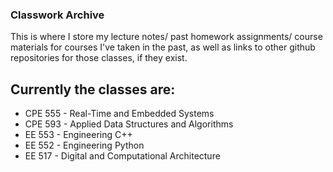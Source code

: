### Classwork Archive

This is where I store my lecture notes/ past homework assignments/ course materials for courses I've taken in the past, as well as links to other github repositories for those classes, if they exist.

## Currently the classes are:
* CPE 555 - Real-Time and Embedded Systems
* CPE 593 - Applied Data Structures and Algorithms
* EE 553 - Engineering C++
* EE 552 - Engineering Python
* EE 517 - Digital and Computational Architecture
